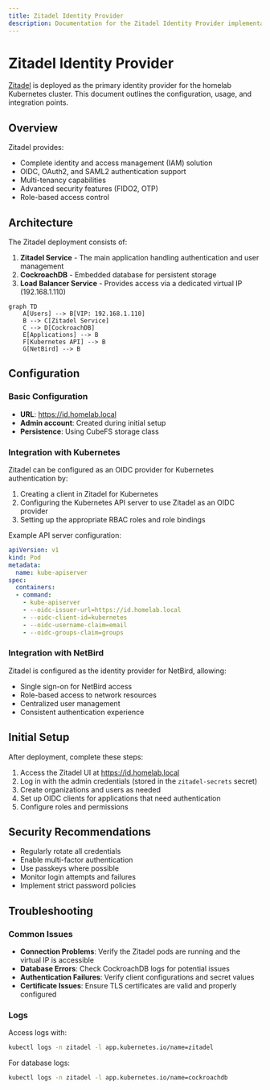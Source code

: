 ```yaml
---
title: Zitadel Identity Provider
description: Documentation for the Zitadel Identity Provider implementation
---
```


# Zitadel Identity Provider

[Zitadel](https://zitadel.com/) is deployed as the primary identity provider for the homelab Kubernetes cluster. This document outlines the configuration, usage, and integration points.

## Overview

Zitadel provides:

- Complete identity and access management (IAM) solution
- OIDC, OAuth2, and SAML2 authentication support
- Multi-tenancy capabilities
- Advanced security features (FIDO2, OTP)
- Role-based access control

## Architecture

The Zitadel deployment consists of:

1. **Zitadel Service** - The main application handling authentication and user management
2. **CockroachDB** - Embedded database for persistent storage
3. **Load Balancer Service** - Provides access via a dedicated virtual IP (192.168.1.110)

```mermaid
graph TD
    A[Users] --> B[VIP: 192.168.1.110]
    B --> C[Zitadel Service]
    C --> D[CockroachDB]
    E[Applications] --> B
    F[Kubernetes API] --> B
    G[NetBird] --> B
```

## Configuration

### Basic Configuration

- **URL**: https://id.homelab.local
- **Admin account**: Created during initial setup
- **Persistence**: Using CubeFS storage class

### Integration with Kubernetes

Zitadel can be configured as an OIDC provider for Kubernetes authentication by:

1. Creating a client in Zitadel for Kubernetes
2. Configuring the Kubernetes API server to use Zitadel as an OIDC provider
3. Setting up the appropriate RBAC roles and role bindings

Example API server configuration:
```yaml
apiVersion: v1
kind: Pod
metadata:
  name: kube-apiserver
spec:
  containers:
  - command:
    - kube-apiserver
    - --oidc-issuer-url=https://id.homelab.local
    - --oidc-client-id=kubernetes
    - --oidc-username-claim=email
    - --oidc-groups-claim=groups
```

### Integration with NetBird

Zitadel is configured as the identity provider for NetBird, allowing:

- Single sign-on for NetBird access
- Role-based access to network resources
- Centralized user management
- Consistent authentication experience

## Initial Setup

After deployment, complete these steps:

1. Access the Zitadel UI at https://id.homelab.local
2. Log in with the admin credentials (stored in the `zitadel-secrets` secret)
3. Create organizations and users as needed
4. Set up OIDC clients for applications that need authentication
5. Configure roles and permissions

## Security Recommendations

- Regularly rotate all credentials
- Enable multi-factor authentication
- Use passkeys where possible
- Monitor login attempts and failures
- Implement strict password policies

## Troubleshooting

### Common Issues

- **Connection Problems**: Verify the Zitadel pods are running and the virtual IP is accessible
- **Database Errors**: Check CockroachDB logs for potential issues
- **Authentication Failures**: Verify client configurations and secret values
- **Certificate Issues**: Ensure TLS certificates are valid and properly configured

### Logs

Access logs with:

```bash
kubectl logs -n zitadel -l app.kubernetes.io/name=zitadel
```

For database logs:
```bash
kubectl logs -n zitadel -l app.kubernetes.io/name=cockroachdb
```
